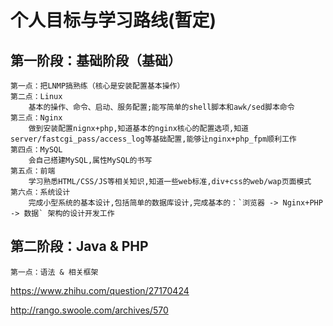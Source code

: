 # 个人目标与学习路线(暂定)

## 第一阶段：基础阶段（基础）
    第一点：把LNMP搞熟练（核心是安装配置基本操作）
    第二点：Linux
        基本的操作、命令、启动、服务配置;能写简单的shell脚本和awk/sed脚本命令
    第三点：Nginx
        做到安装配置nignx+php,知道基本的nginx核心的配置选项,知道server/fastcgi_pass/access_log等基础配置,能够让nginx+php_fpm顺利工作
    第四点：MySQL
        会自己搭建MySQL,属性MySQL的书写
    第五点：前端
        学习熟悉HTML/CSS/JS等相关知识,知道一些web标准,div+css的web/wap页面模式
    第六点：系统设计
        完成小型系统的基本设计,包括简单的数据库设计,完成基本的：`浏览器 -> Nginx+PHP -> 数据` 架构的设计开发工作
  ## 第二阶段：Java & PHP
    第一点：语法 & 相关框架
https://www.zhihu.com/question/27170424

http://rango.swoole.com/archives/570
